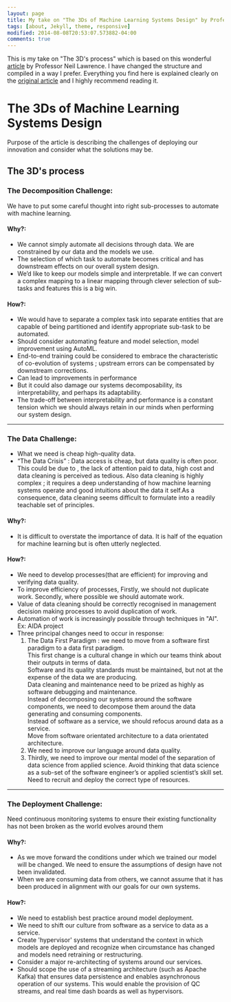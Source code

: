 ```yaml
---
layout: page
title: My take on "The 3Ds of Machine Learning Systems Design" by Professor Neil Lawrence
tags: [about, Jekyll, theme, responsive]
modified: 2014-08-08T20:53:07.573882-04:00
comments: true
---
```


This is my take on "The 3D's process" which is based on this wonderful [article](http://inverseprobability.com/2018/11/05/the-3ds-of-machine-learning-systems-design#fnref5) by Professor Neil Lawrence. I have changed the structure and compiled in a way I prefer. Everything you find here is explained clearly on the [original article](http://inverseprobability.com/2018/11/05/the-3ds-of-machine-learning-systems-design#fnref5) and I highly recommend reading it.

# The 3Ds of Machine Learning Systems Design
Purpose of the article is describing the challenges of deploying our innovation and consider what the solutions may be.

## The 3D's process
### The Decomposition Challenge: 
We have to put some careful thought into right sub-processes to automate with machine learning.  
#### Why?:  
* We cannot simply automate all decisions through data. We are constrained by our data and the models we use.
* The selection of which task to automate becomes critical and has downstream effects on our overall system design.
* We’d like to keep our models simple and interpretable. If we can convert a complex mapping to a linear mapping through clever selection of sub-tasks and features this is a big win.
		
#### How?:
* We would have to separate a complex task into separate entities that are capable of being partitioned and identify appropriate sub-task to be automated.
* Should consider automating feature and model selection, model improvement using AutoML.
* End-to-end training could be considered to embrace the characteristic of co-evolution of systems ; upstream errors can be compensated by downstream corrections.
 * Can lead to improvements in performance
 * But it could also damage our systems decomposability, its interpretability, and perhaps its adaptability.
 * The trade-off between interpretability and performance is a constant tension which we should always retain in our minds when performing our system design.
----
### The Data Challenge:
* What we need is cheap high-quality data. 
* “The Data Crisis” : Data access is cheap, but data quality is often poor. This could be due to , the lack of attention paid to data, high cost and data cleaning is perceived as tedious. Also data cleaning is highly complex ; it requires a deep understanding of how machine learning systems operate and good intuitions about the data it self.As a consequence, data cleaning seems difficult to formulate into a readily teachable set of principles.
		
#### Why?:
* It is difficult to overstate the importance of data. It is half of the equation for machine learning but is often utterly neglected.
		
#### How?:
* We need to develop processes(that are efficient) for improving and verifying data quality.
* To improve efficiency of processes, Firstly, we should not duplicate work. Secondly, where possible we should automate work.
* Value of data cleaning should be correctly recognised in management decision making processes to avoid duplication of work.
* Automation of work is increasingly possible through techniques in "AI". Ex: AIDA project
* Three principal changes need to occur in response:
  1. The Data First Paradigm : we need to move from a software first paradigm to a data first paradigm.  
  This first change is a cultural change in which our teams think about their outputs in terms of data.  
  Software and its quality standards must be maintained, but not at the expense of the data we are producing.  
  Data cleaning and maintenance need to be prized as highly as software debugging and maintenance.  
  Instead of decomposing our systems around the software components, we need to decompose them around the data generating and consuming components.  
  Instead of software as a service, we should refocus around data as a service.  
  Move from software orientated architecture to a data orientated architecture.  
  1. We need to improve our language around data quality.
  1. Thirdly, we need to improve our mental model of the separation of data science from applied science.
  Avoid thinking that data science as a sub-set of the software engineer’s or applied scientist’s skill set.
  Need to recruit and deploy the correct type of resources.
----
### The Deployment Challenge:
Need continuous monitoring systems to ensure their existing functionality has not been broken as the world evolves around them
		
#### Why?:
* As we move forward the conditions under which we trained our model will be changed. We need to ensure the assumptions of design have not been invalidated.
* When we are consuming data from others, we cannot assume that it has been produced in alignment with our goals for our own systems.
			
#### How?:
* We need to establish best practice around model deployment.
* We need to shift our culture from software as a service to data as a service.
* Create 'hypervisor' systems that understand the context in which models are deployed and recognize when circumstance has changed and models need retraining or restructuring.
* Consider a major re-architecting of systems around our services.
* Should scope the use of a streaming architecture (such as Apache Kafka) that ensures data persistence and enables asynchronous operation of our systems. This would enable the provision of QC streams, and real time dash boards as well as hypervisors.

